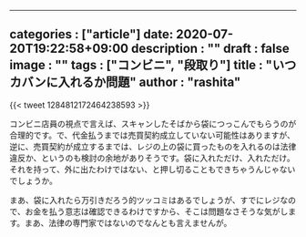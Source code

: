 
---
categories : ["article"]
date: 2020-07-20T19:22:58+09:00
description : ""
draft : false
image : ""
tags : ["コンビニ", "段取り"]
title : "いつカバンに入れるか問題"
author : "rashita"
---

{{< tweet 1284812172464238593 >}}  

コンビニ店員の視点で言えば、スキャンしたそばから袋につっこんでもらうのが合理的です。で、代金払うまでは売買契約成立していない可能性はありますが、逆に、売買契約が成立するまでは、レジの上の袋に買ったものを入れるのは法律違反か、というのも検討の余地がありそうです。袋に入れただけ、入れただけ。それを持って、外に出たわけではない、と押し切ることもできちゃうんじゃないでしょうか。

まあ、袋に入れたら万引きだろう的ツッコミはあるでしょうが、すでにレジなので、お金を払う意志は確認できるわけですから、そこは問題なさそうな気がします。まあ、法律の専門家ではないのでなんとも言えませんが。